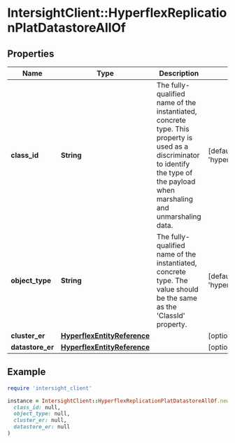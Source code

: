 # IntersightClient::HyperflexReplicationPlatDatastoreAllOf

## Properties

| Name | Type | Description | Notes |
| ---- | ---- | ----------- | ----- |
| **class_id** | **String** | The fully-qualified name of the instantiated, concrete type. This property is used as a discriminator to identify the type of the payload when marshaling and unmarshaling data. | [default to &#39;hyperflex.ReplicationPlatDatastore&#39;] |
| **object_type** | **String** | The fully-qualified name of the instantiated, concrete type. The value should be the same as the &#39;ClassId&#39; property. | [default to &#39;hyperflex.ReplicationPlatDatastore&#39;] |
| **cluster_er** | [**HyperflexEntityReference**](HyperflexEntityReference.md) |  | [optional] |
| **datastore_er** | [**HyperflexEntityReference**](HyperflexEntityReference.md) |  | [optional] |

## Example

```ruby
require 'intersight_client'

instance = IntersightClient::HyperflexReplicationPlatDatastoreAllOf.new(
  class_id: null,
  object_type: null,
  cluster_er: null,
  datastore_er: null
)
```

